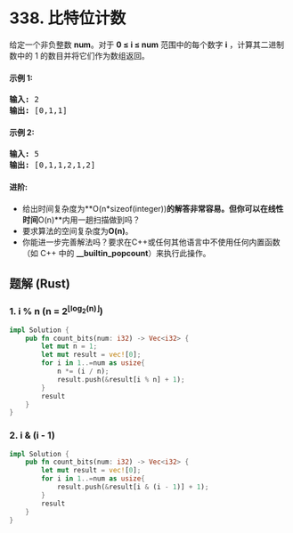 # 338. 比特位计数
给定一个非负整数 **num**。对于 **0 ≤ i ≤ num** 范围中的每个数字 **i** ，计算其二进制数中的 1 的数目并将它们作为数组返回。

#### 示例 1:
<pre>
<strong>输入:</strong> 2
<strong>输出:</strong> [0,1,1]
</pre>

#### 示例 2:
<pre>
<strong>输入:</strong> 5
<strong>输出:</strong> [0,1,1,2,1,2]
</pre>

#### 进阶:
* 给出时间复杂度为**O(n*sizeof(integer))**的解答非常容易。但你可以在线性时间**O(n)**内用一趟扫描做到吗？
* 要求算法的空间复杂度为**O(n)**。
* 你能进一步完善解法吗？要求在C++或任何其他语言中不使用任何内置函数（如 C++ 中的 **__builtin_popcount**）来执行此操作。

## 题解 (Rust)

### 1. i % n (n = 2<sup>⌊log<sub>2</sub>(n)⌋</sup>)
```Rust
impl Solution {
    pub fn count_bits(num: i32) -> Vec<i32> {
        let mut n = 1;
        let mut result = vec![0];
        for i in 1..=num as usize{
            n *= (i / n);
            result.push(&result[i % n] + 1);
        }
        result
    }
}
```

### 2. i & (i - 1)
```Rust
impl Solution {
    pub fn count_bits(num: i32) -> Vec<i32> {
        let mut result = vec![0];
        for i in 1..=num as usize{
            result.push(&result[i & (i - 1)] + 1);
        }
        result
    }
}
```
